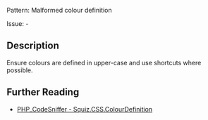 Pattern: Malformed colour definition

Issue: -

## Description

Ensure colours are defined in upper-case and use shortcuts where possible.

## Further Reading

* [PHP_CodeSniffer - Squiz.CSS.ColourDefinition](https://github.com/squizlabs/PHP_CodeSniffer/blob/master/src/Standards/Squiz/Sniffs/CSS/ColourDefinitionSniff.php)